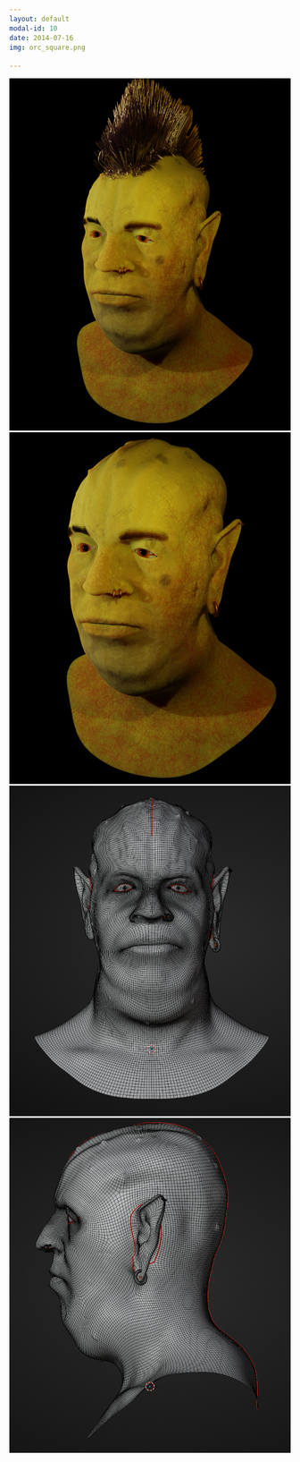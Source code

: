 ```yaml
---
layout: default
modal-id: 10
date: 2014-07-16
img: orc_square.png

---
```


<div class="gallery-container">
  <div class="gallery">
        <img src="img\portfolio\side_orc_final_hair.png" alt="Image 1">
    <img src="img\portfolio\side_orc_final_nohair.png"alt="Image 1">
    <img src="img\portfolio\orc_topo_front.png" alt="Image 1">
    <img src="img\portfolio\orc_topo_back.png" alt="Image 1">

  </div>
</div>


